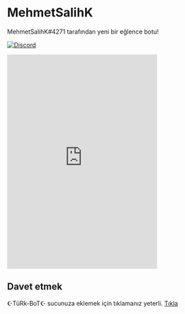 # MehmetSalihK

MehmetSalihK#4271 tarafından yeni bir eğlence botu!

[![Discord](https://discordapp.com/api/guilds/445631215756902411/embed.png)](https://discord.gg/qpuGfTb)
<iframe src="https://discordapp.com/widget?id=445631215756902411&theme=dark" width="350" height="500" allowtransparency="true" frameborder="0"></iframe>

## Davet etmek

☪TüRk-BoT☪ sucunuza eklemek için tıklamanız yeterli. [Tıkla](https://discordapp.com/api/oauth2/authorize?client_id=463956663536451604&permissions=8&scope=bot)
